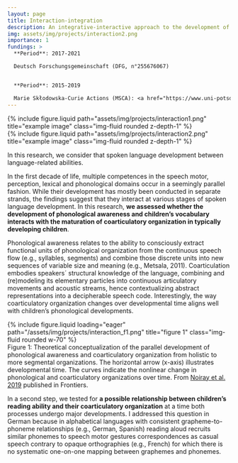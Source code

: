 ```yaml
---
layout: page
title: Interaction-integration
description: An integrative-interactive approach to the development of spoken language fluency
img: assets/img/projects/interaction2.png
importance: 1
fundings: >
  **Period**: 2017-2021  

  Deutsch Forschungsgemeinschaft (DFG, n°255676067)  


  **Period**: 2015-2019  

  Marie Skłodowska-Curie Actions (MSCA): <a href="https://www.uni-potsdam.de/en/predictable/index">PredictAble (H2020, 641858)</a>
---
```


<div class="row justify-content-sm-center">
    <div class="col-sm-6 mt-3 mt-md-0">
        {% include figure.liquid path="assets/img/projects/interaction1.png" title="example image" class="img-fluid rounded z-depth-1" %}
    </div>
    <div class="col-sm-3 mt-3 mt-md-0">
        {% include figure.liquid path="assets/img/projects/interaction2.png" title="example image" class="img-fluid rounded z-depth-1" %}
    </div>
</div>

In this research, we consider that spoken language development between language-related abilities.

In the first decade of life, multiple competences in the speech motor, perception, lexical and phonological domains occur in a seemingly parallel fashion. While their development has mostly been conducted in separate strands, the findings suggest that they interact at various stages of spoken language development. In this research, <strong>we assessed whether the development of phonological awareness and children’s vocabulary interacts with the maturation of coarticulatory organization in typically developing children</strong>.

Phonological awareness relates to the ability to consciously extract functional units of phonological organization from the continuous speech flow (e.g., syllables, segments) and combine those discrete units into new sequences of variable size and meaning (e.g., Metsala, 2011). Coarticulation embodies speakers´ structural knowledge of the language, combining and (re)modeling its elementary particles into continuous articulatory movements and acoustic streams, hence contextualizing abstract representations into a decipherable speech code. Interestingly, the way coarticulatory organization changes over developmental time aligns well with children’s phonological developments.

<div class="row">
    <div style="max-width:800px; margin:auto;" class="">
        {% include figure.liquid loading="eager" path="/assets/img/projects/interaction_f1.png" title="figure 1" 
        class="img-fluid rounded w-70" 
        %}
    </div>
</div>
<div class="caption">
    Figure 1: Theoretical conceptualization of the parallel development of phonological awareness and coarticulatory organization from holistic to more segmental organizations. The horizontal arrow (x-axis) illustrates developmental time. The curves indicate the nonlinear change in phonological and coarticulatory organizations over time. From <a href="https://www.frontiersin.org/journals/psychology/articles/10.3389/fpsyg.2019.02777/full?utm_source=Email_to_authors_&utm_medium=Email&utm_content=T1_11.5e1_author&utm_campaign=Email_publication&field=&journalName=Frontiers_in_Psychology&id=470799">Noiray et al. 2019</a> published in Frontiers.
</div>

In a second step, we tested for <strong>a possible relationship between children’s reading ability and their coarticulatory organization</strong> at a time both processes undergo major developments. I addressed this question in German because in alphabetical languages with consistent grapheme-to-phoneme relationships (e.g., German, Spanish) reading aloud recruits similar phonemes to speech motor gestures correspondences as casual speech contrary to opaque orthographies (e.g., French) for which there is no systematic one-on-one mapping between graphemes and phonemes.
